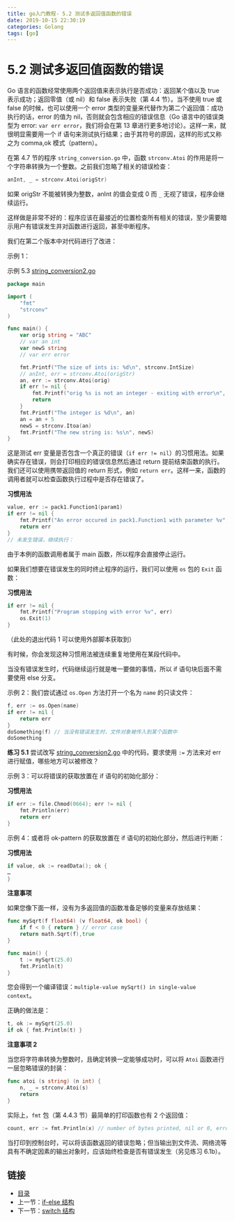 ```yaml
---
title: go入门教程- 5.2 测试多返回值函数的错误   
date: 2019-10-15 22:30:19   
categories: Golang   
tags: [go]   
---
```

# 5.2 测试多返回值函数的错误

Go 语言的函数经常使用两个返回值来表示执行是否成功：返回某个值以及 true 表示成功；返回零值（或 nil）和 false 表示失败（第 4.4 节）。当不使用 true 或 false 的时候，也可以使用一个 error 类型的变量来代替作为第二个返回值：成功执行的话，error 的值为 nil，否则就会包含相应的错误信息（Go 语言中的错误类型为 error: `var err error`，我们将会在第 13 章进行更多地讨论）。这样一来，就很明显需要用一个 if 语句来测试执行结果；由于其符号的原因，这样的形式又称之为 comma,ok 模式（pattern）。

在第 4.7 节的程序 `string_conversion.go` 中，函数 `strconv.Atoi` 的作用是将一个字符串转换为一个整数。之前我们忽略了相关的错误检查：

```go
anInt, _ = strconv.Atoi(origStr)
```

如果 origStr 不能被转换为整数，anInt 的值会变成 0 而 `_` 无视了错误，程序会继续运行。

这样做是非常不好的：程序应该在最接近的位置检查所有相关的错误，至少需要暗示用户有错误发生并对函数进行返回，甚至中断程序。

我们在第二个版本中对代码进行了改进：


示例 1：

示例 5.3 [string_conversion2.go](examples/chapter_5/string_conversion2.go)

```go
package main

import (
	"fmt"
	"strconv"
)

func main() {
	var orig string = "ABC"
	// var an int
	var newS string
	// var err error

	fmt.Printf("The size of ints is: %d\n", strconv.IntSize)	  
	// anInt, err = strconv.Atoi(origStr)
	an, err := strconv.Atoi(orig)
	if err != nil {
		fmt.Printf("orig %s is not an integer - exiting with error\n", orig)
		return
	} 
	fmt.Printf("The integer is %d\n", an)
	an = an + 5
	newS = strconv.Itoa(an)
	fmt.Printf("The new string is: %s\n", newS)
}
```

这是测试 err 变量是否包含一个真正的错误（`if err != nil`）的习惯用法。如果确实存在错误，则会打印相应的错误信息然后通过 return 提前结束函数的执行。我们还可以使用携带返回值的 return 形式，例如 `return err`。这样一来，函数的调用者就可以检查函数执行过程中是否存在错误了。

**习惯用法**

```go
value, err := pack1.Function1(param1)
if err != nil {
	fmt.Printf("An error occured in pack1.Function1 with parameter %v", param1)
	return err
}
// 未发生错误，继续执行：
```

由于本例的函数调用者属于 main 函数，所以程序会直接停止运行。

如果我们想要在错误发生的同时终止程序的运行，我们可以使用 `os` 包的 `Exit` 函数：

**习惯用法**

```go
if err != nil {
	fmt.Printf("Program stopping with error %v", err)
	os.Exit(1)
}
```

（此处的退出代码 1 可以使用外部脚本获取到）

有时候，你会发现这种习惯用法被连续重复地使用在某段代码中。

当没有错误发生时，代码继续运行就是唯一要做的事情，所以 if 语句块后面不需要使用 else 分支。

示例 2：我们尝试通过 `os.Open` 方法打开一个名为 `name` 的只读文件：

```go
f, err := os.Open(name)
if err != nil {
	return err
}
doSomething(f) // 当没有错误发生时，文件对象被传入到某个函数中
doSomething
```

**练习 5.1** 尝试改写 [string_conversion2.go](examples/chapter_5/string_conversion2.go) 中的代码，要求使用 `:=` 方法来对 err 进行赋值，哪些地方可以被修改？

示例 3：可以将错误的获取放置在 if 语句的初始化部分：

**习惯用法**

```go
if err := file.Chmod(0664); err != nil {
	fmt.Println(err)
	return err
}
```

示例 4：或者将 ok-pattern 的获取放置在 if 语句的初始化部分，然后进行判断：

**习惯用法**

```go
if value, ok := readData(); ok {
…
}
```

**注意事项**

如果您像下面一样，没有为多返回值的函数准备足够的变量来存放结果：
	
```go
func mySqrt(f float64) (v float64, ok bool) {
	if f < 0 { return } // error case
	return math.Sqrt(f),true
}

func main() {
	t := mySqrt(25.0)
	fmt.Println(t)
}
```

您会得到一个编译错误：`multiple-value mySqrt() in single-value context`。

正确的做法是：

```go
t, ok := mySqrt(25.0)
if ok { fmt.Println(t) }
```

**注意事项 2**

当您将字符串转换为整数时，且确定转换一定能够成功时，可以将 `Atoi` 函数进行一层忽略错误的封装：

```go
func atoi (s string) (n int) {
	n, _ = strconv.Atoi(s)
	return
}
```

实际上，`fmt` 包（第 4.4.3 节）最简单的打印函数也有 2 个返回值：

```go
count, err := fmt.Println(x) // number of bytes printed, nil or 0, error
```

当打印到控制台时，可以将该函数返回的错误忽略；但当输出到文件流、网络流等具有不确定因素的输出对象时，应该始终检查是否有错误发生（另见练习 6.1b）。

## 链接

- [目录](https://blog.zshipu.com/2019/10/15/golang/20191015/directory/)
- 上一节：[if-else 结构](file://05.1.md)
- 下一节：[switch 结构](file://05.3.md)

